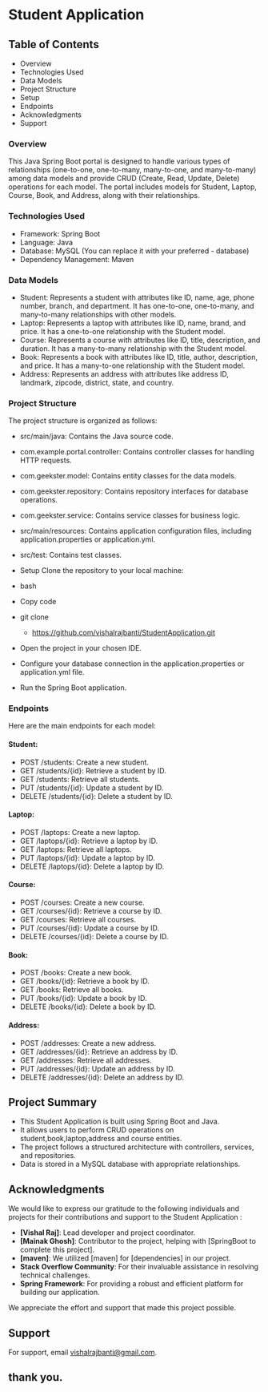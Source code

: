 # Student Application

## Table of Contents
- Overview
- Technologies Used
- Data Models
- Project Structure
- Setup
- Endpoints
- Acknowledgments
- Support
### Overview
This Java Spring Boot portal is designed to handle various types of relationships (one-to-one, one-to-many, many-to-one, and many-to-many) among data models and provide CRUD (Create, Read, Update, Delete) operations for each model. The portal includes models for Student, Laptop, Course, Book, and Address, along with their relationships.

### Technologies Used
- Framework: Spring Boot
- Language: Java
- Database: MySQL (You can replace it with your preferred - database)
- Dependency Management: Maven
### Data Models
- Student: Represents a student with attributes like ID, name, age, phone number, branch, and department. It has one-to-one, one-to-many, and many-to-many relationships with other models.
- Laptop: Represents a laptop with attributes like ID, name, brand, and price. It has a one-to-one relationship with the Student model.
- Course: Represents a course with attributes like ID, title, description, and duration. It has a many-to-many relationship with the Student model.
- Book: Represents a book with attributes like ID, title, author, description, and price. It has a many-to-one relationship with the Student model.
- Address: Represents an address with attributes like address ID, landmark, zipcode, district, state, and country.
### Project Structure
The project structure is organized as follows:

- src/main/java: Contains the Java source code.
- com.example.portal.controller: Contains controller classes for handling HTTP requests.
- com.geekster.model: Contains entity classes for the data models.
- com.geekster.repository: Contains repository interfaces for database operations.
- com.geekster.service: Contains service classes for business logic.
- src/main/resources: Contains application configuration files, including application.properties or application.yml.
- src/test: Contains test classes.
- Setup
    Clone the repository to your local machine:

 - bash
- Copy code
- git clone 
  - https://github.com/vishalrajbanti/StudentApplication.git
- Open the project in your chosen IDE.

- Configure your database connection in the application.properties or application.yml file.

- Run the Spring Boot application.

### Endpoints
Here are the main endpoints for each model:

#### Student:

- POST /students: Create a new student.
- GET /students/{id}: Retrieve a student by ID.
- GET /students: Retrieve all students.
- PUT /students/{id}: Update a student by ID.
- DELETE /students/{id}: Delete a student by ID.
#### Laptop:

- POST /laptops: Create a new laptop.
- GET /laptops/{id}: Retrieve a laptop by ID.
- GET /laptops: Retrieve all laptops.
- PUT /laptops/{id}: Update a laptop by ID.
- DELETE /laptops/{id}: Delete a laptop by ID.
#### Course:

- POST /courses: Create a new course.
- GET /courses/{id}: Retrieve a course by ID.
- GET /courses: Retrieve all courses.
- PUT /courses/{id}: Update a course by ID.
- DELETE /courses/{id}: Delete a course by ID.
#### Book:

- POST /books: Create a new book.
- GET /books/{id}: Retrieve a book by ID.
- GET /books: Retrieve all books.
- PUT /books/{id}: Update a book by ID.
- DELETE /books/{id}: Delete a book by ID.
#### Address:

- POST /addresses: Create a new address.
- GET /addresses/{id}: Retrieve an address by ID.
- GET /addresses: Retrieve all addresses.
- PUT /addresses/{id}: Update an address by ID.
- DELETE /addresses/{id}: Delete an address by ID.



## Project Summary
- This Student Application is built using Spring Boot and Java.
- It allows users to perform CRUD operations on student,book,laptop,address and course entities.
- The project follows a structured architecture with controllers, services, and repositories.
- Data is stored in a MySQL database with appropriate relationships.


## Acknowledgments

We would like to express our gratitude to the following individuals and projects for their contributions and support to the Student Application :

- **[Vishal Raj]**: Lead developer and project coordinator.
- **[Mainak Ghosh]**: Contributor to the project, helping with [SpringBoot to complete this project].
- **[maven]**: We utilized [maven] for [dependencies] in our project.
- **Stack Overflow Community**: For their invaluable assistance in resolving technical challenges.
- **Spring Framework**: For providing a robust and efficient platform for building our application.


We appreciate the  effort and support that made this project possible.



## Support

For support, email vishalrajbanti@gmail.com.

## thank you.





